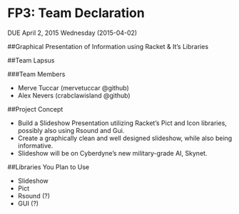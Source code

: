# FP3: Team Declaration
DUE April 2, 2015 Wednesday (2015-04-02)

##Graphical Presentation of Information using Racket & It’s Libraries

##Team Lapsus

###Team Members
* Merve Tuccar (mervetuccar @github)
* Alex Nevers (crabclawisland @github)

##Project Concept
* Build a Slideshow Presentation utilizing Racket’s Pict and Icon libraries, possibly also using Rsound and Gui.
* Create a graphically clean and well designed slideshow, while also being informative.
* Slideshow will be on Cyberdyne’s new military-grade AI, Skynet.

##Libraries You Plan to Use
* Slideshow
* Pict
* Rsound (?)
* GUI (?)
